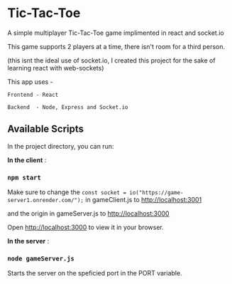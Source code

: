 # Tic-Tac-Toe

A simple multiplayer Tic-Tac-Toe game implimented in react and socket.io

This game supports 2 players at a time, there isn't room for a third person.

(this isnt the ideal use of socket.io, I created this project for the sake of learning react with web-sockets)


This app uses -

    Frontend - React

    Backend  - Node, Express and Socket.io

## Available Scripts

In the project directory, you can run:

**In the client** :

  ### `npm start`
  Make sure to change the `const socket = io("https://game-server1.onrender.com/");` in gameClient.js to [http://localhost:3001](http://localhost:3001) 

  and the origin in gameServer.js to [http://localhost:3000](http://localhost:3000)
  
  Open [http://localhost:3000](http://localhost:3000) to view it in your browser.
  


**In the server** :

  ### `node gameServer.js`

  Starts the server on the speficied port in the PORT variable.





